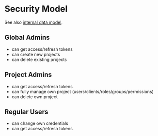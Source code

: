 # Security Model
See also [internal data model](authx-data-model.md).

## Global Admins
* can get access/refresh tokens
* can create new projects
* can delete existing projects

## Project Admins
* can get access/refresh tokens
* can fully manage own project (users/clients/roles/groups/permissions)
* can delete own project

## Regular Users
* can change own credentials
* can get access/refresh tokens
